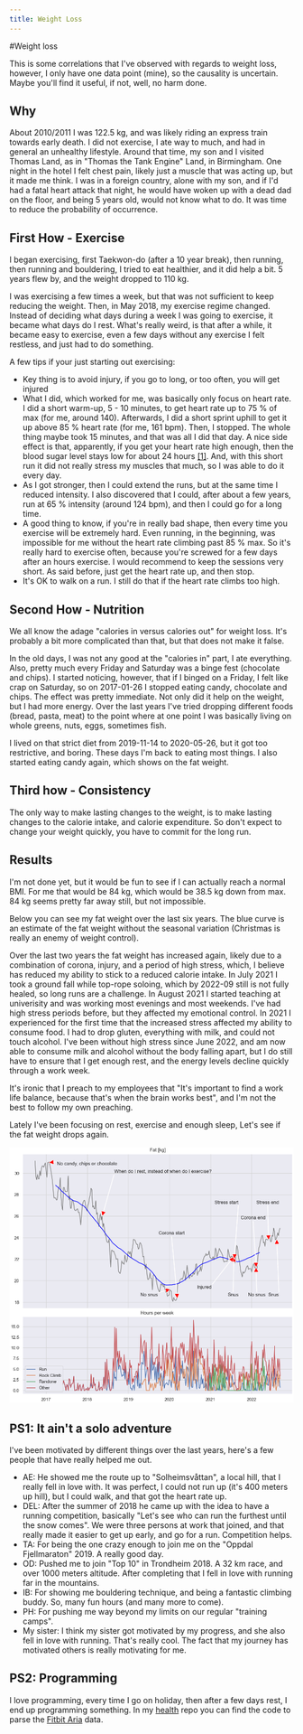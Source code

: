 ```yaml
---
title: Weight Loss
---
```


#Weight loss

This is some correlations that I've observed with regards to weight
loss, however, I only have one data point (mine), so the causality is
uncertain. Maybe you'll find it useful, if not, well, no harm done.

## Why
About 2010/2011 I was 122.5 kg, and was likely riding an express
train towards early death. I did not exercise, I ate way to much, and
had in general an unhealthy lifestyle.
Around that time, my son and I visited Thomas Land, as in "Thomas the
Tank Engine" Land, in Birmingham. One night in the hotel I felt chest
pain, likely just a muscle that was acting up, but it made me think.
I was in a foreign country, alone with my son, and if I'd had a fatal
heart attack that night, he would have woken up with a dead dad on the
floor, and being 5 years old, would not know what to do. It was time
to reduce the probability of occurrence. 

## First How - Exercise
I began exercising, first Taekwon-do (after a 10 year break), then running, then running and
bouldering, I tried to eat healthier, and it did help a bit. 5 years
flew by, and the weight dropped to 110 kg. 

I was exercising a few times a week, but that was not sufficient to
keep reducing the weight. Then, in May 2018, my exercise regime changed. Instead of deciding
what days during a week I was going to exercise, it became what days
do I rest. What's really weird, is that after a while, it became easy
to exercise, even a few days without any exercise I felt restless,
and just had to do something.

A few tips if your just starting out exercising:
- Key thing is to avoid injury, if you go to long, or too often, you
  will get injured
- What I did, which worked for me, was basically only focus on heart rate. I
  did a short warm-up, 5 - 10 minutes, to get heart rate up to 75 % of max
  (for me, around 140). Afterwards, I did a short sprint uphill to get it up
  above 85 % heart rate (for me, 161 bpm). Then, I stopped. The whole thing maybe took
  15 minutes, and that was all I did that day. A nice side effect is
  that, apparently, if 
  you get your heart rate high enough, then the blood sugar level stays
  low for about 24 hours [[1]](https://www.ncbi.nlm.nih.gov/pmc/articles/PMC3587394/). And, with this short run it did not really
  stress my muscles that much, so I was able to do it every day.
- As I got stronger, then I could extend the runs, but at the same
  time I reduced intensity. I also discovered that I could, after
  about a few years, run at 65 % intensity (around 124 bpm), and then I
  could go for a long time.
- A good thing to know, if you're in really bad shape, then every time
  you exercise will be extremely hard. Even running, in the
  beginning, was impossible for me without the heart rate climbing past 85 %
  max. So it's really hard to exercise often, because you're screwed
  for a few days after an hours exercise. I would recommend to keep
  the sessions very short. As said before, just get the heart rate up,
  and then stop. 
- It's OK to walk on a run. I still do that if the heart rate climbs
  too high.

## Second How - Nutrition
We all know the adage "calories in versus
calories out" for weight loss. It's probably a bit more complicated
than that, but that does not make it false.

In the old days, I was not any good at the "calories in" part, I ate
everything. Also, pretty much every Friday and Saturday was a 
binge fest (chocolate and chips).
I started noticing, however, that if I binged on a Friday, I felt like crap on
Saturday, so on 2017-01-26 I stopped eating candy, chocolate and
chips. The effect was pretty immediate. Not only did it help on the
weight, but I had more energy. Over the last years I've tried dropping
different foods (bread, pasta, meat) to the point where at one point I was
basically living on whole greens, nuts, eggs, sometimes fish. 

I lived on that strict diet from 2019-11-14 to 2020-05-26, but it
got too restrictive, and boring. These days I'm back to eating most things. I
also started eating candy again, which shows on the fat weight.

## Third how - Consistency
The only way to make lasting changes to the weight, is to make lasting
changes to the calorie intake, and calorie expenditure. So don't expect
to change your weight quickly, you have to commit for the long
run. 


## Results
I'm not done yet, but it would be fun to see if I can actually reach a
normal BMI. For me that would be 84 kg, which would be 38.5 kg
down from max. 84 kg seems pretty far away still, but not impossible.

Below you can see my fat weight over the last six years. The blue curve is
an estimate of the fat weight without the seasonal variation (Christmas is
really an enemy of weight control). 

Over the last two years the fat weight has increased again, likely due to a
combination of corona, injury, and a period of high stress, which, I believe has
reduced my ability to stick to a reduced calorie intake.
In July 2021 I took a ground fall while top-rope soloing, which by 2022-09 still is
not fully healed, so long runs are a challenge. In August 2021 I started
teaching at univerisity and was working most evenings and most weekends. I've
had high stress periods before, but they affected my emotional control. In 2021 I
experienced for the first time that the increased stress affected my ability to
consume food. I had to drop gluten, everything with milk, and could not touch
alcohol. I've been without high stress since June 2022, and am now able to
consume milk and alcohol without the body falling apart, but I do still have to
ensure that I get enough rest, and the energy levels decline quickly through a
work week. 

It's ironic that I preach to my employees that "It's important to find a work
life balance, because that's when the brain works best", and I'm not the best to
follow my own preaching. 

Lately I've been focusing on rest, exercise and enough sleep, Let's see if the fat weight drops again. 


![Weight](weight.png)

## PS1: It ain't a solo adventure
I've been motivated by different things over the last years, here's a few people that have
really helped me out.
- AE: He showed me the route up to "Solheimsvåttan", a local hill, that I really
  fell in love with. It was perfect, I could not run up (it's 400
  meters up hill), but I could walk, and that got the heart rate up.
- DEL: After the summer of 2018 he came up with the idea to have a
  running competition, basically "Let's see who can run the furthest
  until the snow comes". We were three persons at work that joined, and
  that really made it easier to get up early, and go for a
  run. Competition helps.
- TA: For being the one crazy enough to join me on the "Oppdal
  Fjellmaraton" 2019. A really good day.
- OD: Pushed me to join "Top 10" in Trondheim 2018. A 32 km race, and over
  1000 meters altitude. After completing that I fell in love with
  running far in the mountains.
- IB: For showing me bouldering technique, and being a fantastic climbing
  buddy. So, many fun hours (and many more to come).
- PH: For pushing me way beyond my limits on our regular "training camps".
- My sister: I think my sister got motivated by my progress, and she
  also fell in love with running. That's really cool. The fact that my
  journey has motivated others is really motivating for me.


## PS2: Programming
I love programming, every time I go on holiday, then after a few days
rest, I end up programming something. In my
[health](https://github.com/wulffern/health/tree/master/fitbit) repo
you can find the code  to parse the
[Fitbit Aria](https://www.fitbit.com/aria2) data.



